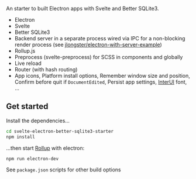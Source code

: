 An starter to built Electron apps with Svelte and Better SQLite3.  

* Electron  
* Svelte  
* Better SQLite3
* Backend server in a separate process wired via IPC for a non-blocking render process (see [jlongster/electron-with-server-example](https://github.com/jlongster/electron-with-server-example))  
* Rollup.js  
* Preprocess (svelte-preprocess) for SCSS in components and globally  
* Live reload  
* Router (with hash routing)  
* App icons, Platform install options, Remember window size and position, Confirm before quit if `DocumentEdited`, Persist app settings, [InterUI](https://rsms.me/inter/) font, ...  


## Get started

Install the dependencies...

```bash
cd svelte-electron-better-sqlite3-starter
npm install
```

...then start [Rollup](https://rollupjs.org) with electron:

```bash
npm run electron-dev
```

See `package.json` scripts for other build options
